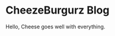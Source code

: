 <!DOCTYPE Html>
<html>
<head>
  <title>Example Blog</title>
  </head>
  
<body>
  <h1>CheezeBurgurz Blog</h1>
  
  <p>Hello, Cheese goes well with everything.</p>
  
 </body>
 </html>


